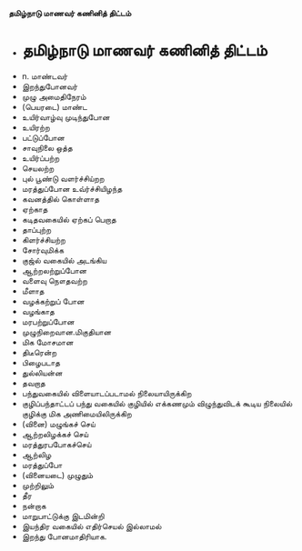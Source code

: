 **தமிழ்நாடு மாணவர் கணினித் திட்டம்**
- # தமிழ்நாடு மாணவர் கணினித் திட்டம்
- n. மாண்டவர்
- இறந்துபோனவர்
- முழு அமைதிநேரம்
- (பெயரடை) மாண்ட
- உயிர்வாழ்வு முடிந்துபோன
- உயிரற்ற
- பட்டுப்போன
- சாவுநிலை ஒத்த
- உயிர்ப்பற்ற
- செயலற்ற
- புல் பூண்டு வளர்ச்சிய்றற
- மரத்துப்போன உவ்ர்ச்சியிழந்த
- கவனத்தில் கொள்ளாத
- ஏற்காத
- கடிதவகையில் ஏற்கப் பெறாத
- தாப்புற்ற
- கிளர்ச்சியற்ற
- சோர்வுமிக்க
- குஜ்ல் வகையில் அடங்கிய
- ஆற்றலற்றுப்போன
- வளைவு நௌதவற்ற
- மீளாத
- வழக்கற்றுப் போன
- வழங்காத
- மரபற்றுப்போன
- முழுநிறைவான.மிகுதியான
- மிக மோசமான
- திடீரென்ற
- பிழைபடாத
- துல்லியன்ன
- தவறாத
- பந்துவகையில் விளையாடப்படாமல் நிலையாயிருக்கிற
- குழிப்பந்தாட்டப் பந்து வகையில் குழியில் எக்கணமும் விழுந்துவிடக் கூடிய நிலையில் குழிக்கு மிக அணிமையிலிருக்கிற
- (வினை) மழுங்கச் செய்
- ஆற்றலிழக்கச் செய்
- மரத்துரபபோகச்செய்
- ஆற்லிழ
- மரத்துப்போ
- (வினையடை) முழுதும்
- முற்றிலும்
- தீர
- நன்றாக
- மாறுபாட்டுக்கு இடமின்றி
- இயந்திர வகையில் எதிர்செயல் இல்லாமல்
- இறந்து போனமாதிரியாக.

